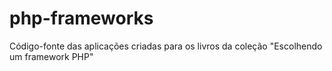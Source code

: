 # php-frameworks
Código-fonte das aplicações criadas para os livros da coleção "Escolhendo um framework PHP"
